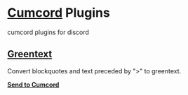 # [Cumcord](https://cumcord.com) Plugins

cumcord plugins for discord

## [Greentext](https://github.com/x6r/cummies/tree/master/greentext)

Convert blockquotes and text preceded by \">\" to greentext.

**[Send to Cumcord](https://send.cumcord.com/#https://x6r.github.io/cummies/greentext/dist/)**
